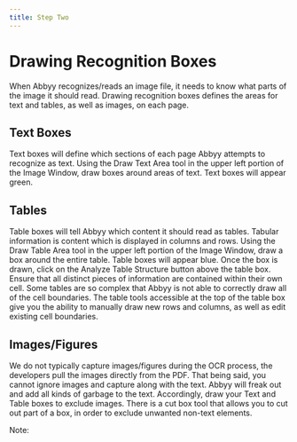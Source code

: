 ```yaml
---
title: Step Two
---
```

# Drawing Recognition Boxes

When Abbyy recognizes/reads an image file, it needs to know what parts of the image it should read. Drawing recognition boxes defines the areas for text and tables, as well as images, on each page.

## Text Boxes

Text boxes will define which sections of each page Abbyy attempts to recognize as text. Using the Draw Text Area tool in the upper left portion of the Image Window, draw boxes around areas of text. Text boxes will appear green.

## Tables

Table boxes will tell Abbyy which content it should read as tables. Tabular information is content which is displayed in columns and rows. Using the Draw Table Area tool in the upper left portion of the Image Window, draw a box around the entire table. Table boxes will appear blue. Once the box is drawn, click on the Analyze Table Structure button above the table box. Ensure that all distinct pieces of information are contained within their own cell. Some tables are so complex that Abbyy is not able to correctly draw all of the cell boundaries. The table tools accessible at the top of the table box give you the ability to manually draw new rows and columns, as well as edit existing cell boundaries.

## Images/Figures

We do not typically capture images/figures during the OCR process, the developers pull the images directly from the PDF. That being said, you cannot ignore images and capture along with the text. Abbyy will freak out and add all kinds of garbage to the text. Accordingly, draw your Text and Table boxes to exclude images. There is a cut box tool that allows you to cut out part of a box, in order to exclude unwanted non-text elements.

Note:
